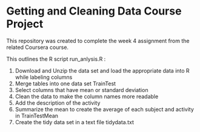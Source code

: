 Getting and Cleaning Data Course Project
================

This repository was created to complete the week 4 assignment from the related Coursera course.

This outlines the R script run_anlysis.R :
1. Download and Unzip the data set and load the appropriate data into R while labeling columns
2. Merge tables into one data set TrainTest
3. Select columns that have mean or standard deviation
4. Clean the data to make the column names more readable
5. Add the description of the activity
6. Summarize the mean to create the average of each subject and activity in TrainTestMean
7. Create the tidy data set in a text file tidydata.txt
